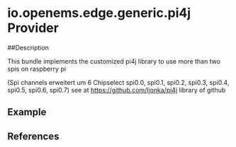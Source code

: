 # io.openems.edge.generic.pi4j Provider

##Description

This bundle implements the customized pi4j library to use more than two spis on raspberry pi

(Spi channels erweitert um 6 Chipselect spi0.0, spi0.1, spi0.2, spi0.3, spi0.4, spi0.5, spi0.6, spi0.7)
see at https://github.com/ljonka/pi4j library of github




## Example

## References

